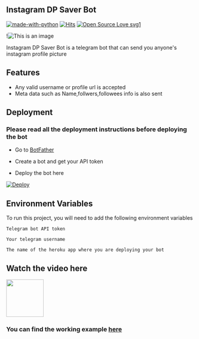## Instagram DP Saver Bot

[![made-with-python](https://img.shields.io/badge/Made%20with-Python-1f425f.svg)](https://www.python.org/) [![Hits](https://hits.seeyoufarm.com/api/count/incr/badge.svg?url=https%3A%2F%2Fgithub.com%2Fanishgowda21%2FInstagram_DP_Saver_Bot&count_bg=%237268DF&title_bg=%23555555&icon=instagram.svg&icon_color=%23E7E7E7&title=hits&edge_flat=false)](https://hits.seeyoufarm.com) [![Open Source Love svg1](https://badges.frapsoft.com/os/v1/open-source.svg?v=103)](https://github.com/ellerbrock/open-source-badges/)

!![This is an image](https://te.legra.ph/file/01080af21db410f8b2d33.jpg)

Instagram DP Saver Bot is a telegram bot that can send you anyone's instagram profile picture

## Features

- Any valid username or profile url is accepted
- Meta data such as Name,follwers,followees info is also sent

## Deployment

### Please read all the deployment instructions before deploying the bot

- Go to [BotFather](https://telegram.dog/BotFather)

- Create a bot and get your API token

- Deploy the bot here

[![Deploy](https://www.herokucdn.com/deploy/button.svg)](https://dashboard.heroku.com/new?template=https://github.com/DarkDevil1265/dp-saver)

## Environment Variables

To run this project, you will need to add the following environment variables

`Telegram bot API token`

`Your telegram username`

`The name of the heroku app where you are deploying your bot`

## Watch the video here

<a href = "https://youtu.be/lLRP9j_VizM"><img src="https://raw.githubusercontent.com/anishgowda21/SVG_for_README/main/youtube-minimal-icon-1.svg" width="100px"></a>

### You can find the working example [here](https://telegram.dog/insta_dp_saver_bot)
